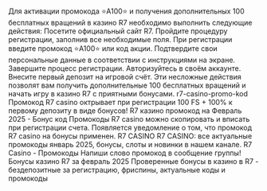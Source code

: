 Для активации промокода ⭐️A100⭐️ и получения дополнительных 100 бесплатных вращений в казино R7 необходимо выполнить следующие действия:
Посетите официальный сайт R7.
Пройдите процедуру регистрации, заполнив все необходимые поля.
При регистрации введите промокод ⭐️A100⭐️ или код акции.
Подтвердите свои персональные данные в соответствии с инструкциями на экране.
Завершите процесс регистрации.
Авторизуйтесь в своём аккаунте.
Внесите первый депозит на игровой счёт.
Эти несложные действия позволят вам получить дополнительные 100 бесплатных вращений и начать игру в казино R7 с приятными бонусами.
r7-casino-promo-kod Промокод R7 casino октрывает при регистрации 100 FS + 100% к первому депозиту в виде бонусов! R7 казино промокод на Февраль 2025 - Бонус код Промокоды R7 casino можно скопировать и вписать при регистрации счета. Появляется уведомление о том, что промокод R7 casino на бонусы применен. R7 CASINO  R7 CASINO: все актуальные промокоды январь 2025, бонусы, слоты и новинки в нашем канале. R7 Casino - Промокоды Напиши слово промокод в сообщение группы! Бонусы казино R7 за февраль 2025 Проверенные бонусы в казино в R7 - бездепозитные за регистрацию, фриспины, актуальные коды и промокоды
